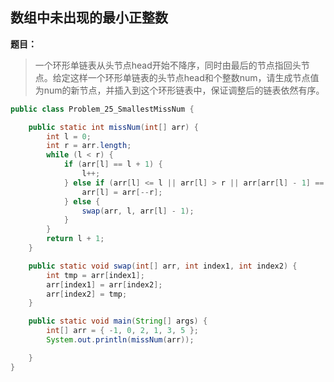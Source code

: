 ## 数组中未出现的最小正整数

**题目：**
>一个环形单链表从头节点head开始不降序，同时由最后的节点指回头节点。给定这样一个环形单链表的头节点head和个整数num，请生成节点值为num的新节点，并插入到这个环形链表中，保证调整后的链表依然有序。


```java
public class Problem_25_SmallestMissNum {

	public static int missNum(int[] arr) {
		int l = 0;
		int r = arr.length;
		while (l < r) {
			if (arr[l] == l + 1) {
				l++;
			} else if (arr[l] <= l || arr[l] > r || arr[arr[l] - 1] == arr[l]) {
				arr[l] = arr[--r];
			} else {
				swap(arr, l, arr[l] - 1);
			}
		}
		return l + 1;
	}

	public static void swap(int[] arr, int index1, int index2) {
		int tmp = arr[index1];
		arr[index1] = arr[index2];
		arr[index2] = tmp;
	}

	public static void main(String[] args) {
		int[] arr = { -1, 0, 2, 1, 3, 5 };
		System.out.println(missNum(arr));

	}
}
```